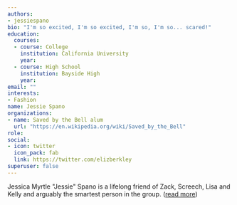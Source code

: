 ```yaml
---
authors:
- jessiespano
bio: "I'm so excited, I'm so excited, I'm so, I'm so... scared!"
education:
  courses:
  - course: College
    institution: California University
    year: 
  - course: High School
    institution: Bayside High
    year: 
email: ""
interests:
- Fashion
name: Jessie Spano
organizations:
- name: Saved by the Bell alum
  url: "https://en.wikipedia.org/wiki/Saved_by_the_Bell"
role: 
social:
- icon: twitter
  icon_pack: fab
  link: https://twitter.com/elizberkley
superuser: false
---
```


Jessica Myrtle "Jessie" Spano is a lifelong friend of Zack, Screech, Lisa and Kelly and arguably the smartest person in the group.  ([read more](https://savedbythebell.fandom.com/wiki/Jessie_Spano))
